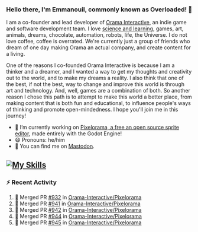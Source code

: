 ### Hello there, I'm Emmanouil, commonly known as Overloaded! 👋
I am a co-founder and lead developer of [Orama Interactive](https://www.orama-interactive.com/), an indie game and software development team. I love [science and learning](https://github.com/OverloadedOrama/KnowledgeBase), games, art, animals, dreams, chocolate, automation, robots, life, the Universe. I do not love coffee, coffee is overrated. We're currently just a group of friends who dream of one day making Orama an actual company, and create content for a living.

One of the reasons I co-founded Orama Interactive is because I am a thinker and a dreamer, and I wanted a way to get my thoughts and creativity out to the world, and to make my dreams a reality. I also think that one of the best, if not the best, way to change and improve this world is through art and technology. And, well, games are a combination of both. So another reason I chose this path is to attempt to make this world a better place, from making content that is both fun and educational, to influence people's ways of thinking and promote open-mindedness. I hope you'll join me in this journey!

- 🔭 I’m currently working on [Pixelorama, a free an open source sprite editor](https://github.com/Orama-Interactive/Pixelorama), made entirely with the Godot Engine!
- 😄 Pronouns: he/him
- 🐘 You can find me on <a rel="me" href="https://mastodon.social/@Overloaded">Mastodon</a>.

[![My Skills](https://skillicons.dev/icons?i=godot,py,cpp,cs,git,linux,html)](https://skillicons.dev)
---

### :zap: Recent Activity

<!--START_SECTION:activity-->
1. 🎉 Merged PR [#932](https://github.com/Orama-Interactive/Pixelorama/pull/932) in [Orama-Interactive/Pixelorama](https://github.com/Orama-Interactive/Pixelorama)
2. 🎉 Merged PR [#941](https://github.com/Orama-Interactive/Pixelorama/pull/941) in [Orama-Interactive/Pixelorama](https://github.com/Orama-Interactive/Pixelorama)
3. 🎉 Merged PR [#942](https://github.com/Orama-Interactive/Pixelorama/pull/942) in [Orama-Interactive/Pixelorama](https://github.com/Orama-Interactive/Pixelorama)
4. 🎉 Merged PR [#944](https://github.com/Orama-Interactive/Pixelorama/pull/944) in [Orama-Interactive/Pixelorama](https://github.com/Orama-Interactive/Pixelorama)
5. 🎉 Merged PR [#945](https://github.com/Orama-Interactive/Pixelorama/pull/945) in [Orama-Interactive/Pixelorama](https://github.com/Orama-Interactive/Pixelorama)
<!--END_SECTION:activity-->

<!--
**OverloadedOrama/OverloadedOrama** is a ✨ _special_ ✨ repository because its `README.md` (this file) appears on your GitHub profile.

Here are some ideas to get you started:

- 👯 I’m looking to collaborate on ...
- 🤔 I’m looking for help with ...
- 💬 Ask me about ...
- 📫 How to reach me: ...
- ⚡ Fun fact: ...
-->
